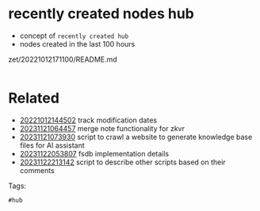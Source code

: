 # recently created nodes hub

- concept of `recently created hub`
- nodes created in the last 100 hours

zet/20221012171100/README.md

```
```

# Related

- [20221012144502](/zet/20221012144502/README.md) track modification dates
- [20231121064457](/zet/20231121064457/README.md) merge note functionality for zkvr
- [20231121073930](/zet/20231121073930/README.md) script to crawl a website to generate knowledge base files for AI assistant
- [20231122053807](/zet/20231122053807/README.md) fsdb implementation details
- [20231122213142](/zet/20231122213142/README.md) script to describe other scripts based on their comments

Tags:

    #hub
